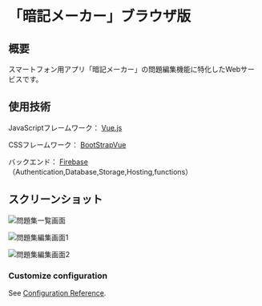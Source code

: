 # 「暗記メーカー」ブラウザ版

## 概要

スマートフォン用アプリ「暗記メーカー」の問題編集機能に特化したWebサービスです。

## 使用技術

JavaScriptフレームワーク： [Vue.js](https://jp.vuejs.org/index.html)

CSSフレームワーク： [BootStrapVue](https://bootstrap-vue.js.org/)

バックエンド： [Firebase](https://firebase.google.com/?hl=ja)
（Authentication,Database,Storage,Hosting,functions）

## スクリーンショット

![問題集一覧画面](https://user-images.githubusercontent.com/25548427/68214935-b2afae00-0021-11ea-81aa-faff0f3a7d05.png)

![問題集編集画面1](https://user-images.githubusercontent.com/25548427/68214945-b6433500-0021-11ea-80fa-d72419a25beb.png)

![問題集編集画面2](https://user-images.githubusercontent.com/25548427/68214954-b9d6bc00-0021-11ea-9f21-a45f6d179e08.png)

### Customize configuration
See [Configuration Reference](https://cli.vuejs.org/config/).

